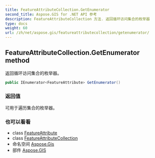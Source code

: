 ```yaml
---
title: FeatureAttributeCollection.GetEnumerator
second_title: Aspose.GIS for .NET API 参考
description: FeatureAttributeCollection 方法. 返回循环访问集合的枚举器
type: docs
weight: 60
url: /zh/net/aspose.gis/featureattributecollection/getenumerator/
---
```

## FeatureAttributeCollection.GetEnumerator method

返回循环访问集合的枚举器。

```csharp
public IEnumerator<FeatureAttribute> GetEnumerator()
```

### 返回值

可用于遍历集合的枚举器。

### 也可以看看

* class [FeatureAttribute](../../featureattribute/)
* class [FeatureAttributeCollection](../)
* 命名空间 [Aspose.Gis](../../featureattributecollection/)
* 部件 [Aspose.GIS](../../../)



